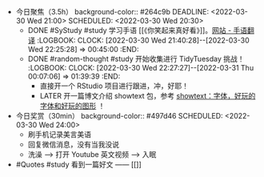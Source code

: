 - 今日聚焦（3.5h）
  background-color:: #264c9b
  DEADLINE: <2022-03-30 Wed 21:00>
  SCHEDULED: <2022-03-30 Wed 20:30>
	- DONE #SyStudy #study 学习手语 [[《你笑起来真好看》]]。[网站 - 手语翻译](https://shouyu.bmcx.com/)
	  :LOGBOOK:
	  CLOCK: [2022-03-30 Wed 21:40:28]--[2022-03-30 Wed 22:25:28] =>  00:45:00
	  :END:
	- DONE #random-thought #study 开始收集进行 TidyTuesday 挑战！
	  :LOGBOOK:
	  CLOCK: [2022-03-30 Wed 22:27:27]--[2022-03-31 Thu 00:07:06] =>  01:39:39
	  :END:
		- 直接开一个 RStudio 项目进行跟进，冲，好耶！
		- LATER 开一篇博文介绍 showtext 包，参考 [showtext：字体，好玩的字体和好玩的图形](https://cosx.org/2014/01/showtext-interesting-fonts-and-graphs/ ) ！
- 今日奖赏（30min）
  background-color:: #497d46
  SCHEDULED: <2022-03-30 Wed 24:00>
	- 刷手机记录美言美语
	- 回复微信消息，没有当我没说
	- 洗澡 --> 打开 Youtube 英文视频 --> 入眠
- #Quotes #study 看到一篇好文 —— [[]]